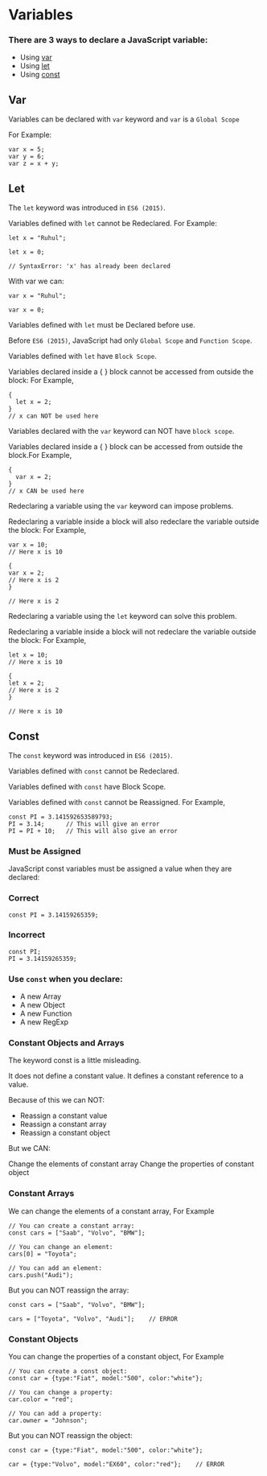 # Variables
### There are 3 ways to declare a JavaScript variable:
- Using [var](#var)
- Using [let](#let)
- Using [const](#const)

## Var
Variables can be declared with `var` keyword and `var` is a `Global Scope`

For Example:
```
var x = 5;
var y = 6;
var z = x + y;
```

## Let
The `let` keyword was introduced in `ES6 (2015)`.

Variables defined with `let` cannot be Redeclared.
For Example:
```
let x = "Ruhul";

let x = 0;

// SyntaxError: 'x' has already been declared
```

With var we can:
```
var x = "Ruhul";

var x = 0;
```

Variables defined with `let` must be Declared before use.


Before `ES6 (2015)`, JavaScript had only `Global Scope` and `Function Scope`.

Variables defined with `let` have `Block Scope`.

Variables declared inside a { } block cannot be accessed from outside the block:
For Example,

```
{
  let x = 2;
}
// x can NOT be used here
```

Variables declared with the `var` keyword can NOT have `block scope`.

Variables declared inside a { } block can be accessed from outside the block.For Example,

```
{
  var x = 2;
}
// x CAN be used here
```

Redeclaring a variable using the `var` keyword can impose problems.

Redeclaring a variable inside a block will also redeclare the variable outside the block: For Example,

```
var x = 10;
// Here x is 10

{
var x = 2;
// Here x is 2
}

// Here x is 2
```

Redeclaring a variable using the `let` keyword can solve this problem.

Redeclaring a variable inside a block will not redeclare the variable outside the block: For Example, 

```
let x = 10;
// Here x is 10

{
let x = 2;
// Here x is 2
}

// Here x is 10
```

## Const

The `const` keyword was introduced in `ES6 (2015)`.

Variables defined with `const` cannot be Redeclared.

Variables defined with `const` have Block Scope.

Variables defined with `const` cannot be Reassigned. For Example,

```
const PI = 3.141592653589793;
PI = 3.14;      // This will give an error
PI = PI + 10;   // This will also give an error
```

### Must be Assigned

JavaScript const variables must be assigned a value when they are declared:

### Correct
```
const PI = 3.14159265359;
```

### Incorrect
```
const PI;
PI = 3.14159265359;
```

### Use `const` when you declare:

- A new Array
- A new Object
- A new Function
- A new RegExp

### Constant Objects and Arrays

The keyword const is a little misleading.

It does not define a constant value. It defines a constant reference to a value.

Because of this we can NOT:

- Reassign a constant value
- Reassign a constant array
- Reassign a constant object

But we CAN:

Change the elements of constant array
Change the properties of constant object

### Constant Arrays
We can change the elements of a constant array, For Example
```
// You can create a constant array:
const cars = ["Saab", "Volvo", "BMW"];

// You can change an element:
cars[0] = "Toyota";

// You can add an element:
cars.push("Audi");
```

But you can NOT reassign the array:
```
const cars = ["Saab", "Volvo", "BMW"];

cars = ["Toyota", "Volvo", "Audi"];    // ERROR
```

### Constant Objects

You can change the properties of a constant object, For Example
```
// You can create a const object:
const car = {type:"Fiat", model:"500", color:"white"};

// You can change a property:
car.color = "red";

// You can add a property:
car.owner = "Johnson";
```

But you can NOT reassign the object:
```
const car = {type:"Fiat", model:"500", color:"white"};

car = {type:"Volvo", model:"EX60", color:"red"};    // ERROR
```

